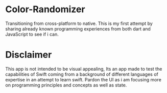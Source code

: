 # Color-Randomizer

Transitioning from cross-platform to native. This is my first attempt by sharing already known programming experiences from both dart and JavaScript to see if i can. 


# Disclaimer
This app is not intended to be visual appealing, Its an app made to test the capabilities of Swift coming from a background of different languages of expertise in an attempt to learn swift. Pardon the UI as i am focusing more on programming principles and concepts as well as state.
